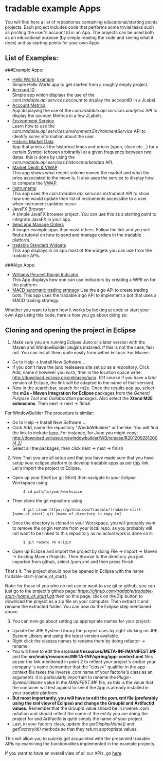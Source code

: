 tradable example Apps
========

You will find here a list of repositories containing educational/starting points projects. Each project includes code that performs some trivial tasks such as printing the user's account Id in an App.
The projects can be used both as an educational purpose (by simply reading the code and seeing what it does) and as starting points for your own Apps. 


List of Examples:
--------------------------

###Example Apps:
   
  * [Hello World Example](https://github.com/tradable/tradable-start-HelloWorld)  
  Simple Hello World app to get started from a roughly empty project.
  * [Account ID](https://github.com/tradable/tradable-start-accountID)  
  Simple app which displays the use of the *com.tradable.api.services.account* to display the
  accountID in a JLabel.
  * [Account Metrics](https://github.com/tradable/tradable-start-useAccountMetrics)  
  App displaying the use of the *com.tradable.api.services.analytics* API to
  display the account Metrics in a few JLabels.
  * [Environment Service](https://github.com/tradable/tradable-start-useEnvironmentService)  
  Learn how to use the *com.tradable.api.services.environment.EnvironmentService* API to
  identify some information about the user.
  * [Historic Market Data](https://github.com/tradable/tradable-start-useHistoricMarketData)  
  App that prints all the historical times and prices (open, close etc...) for a certain
  Symbol (chosen arbitrarily) at a given frequency between two dates. this is done by using
  the *com.tradable.api.services.historicmarketdata* API.
  * [Market Depth & VWAP](https://github.com/tradable/tradable-start-useMarketDepth)  
  This app shows what recent volume moved the market and what the price associated to the move
  is. It also uses the service to display how to compute the [VWAP](http://en.wikipedia.org/wiki/Volume-weighted_average_price).
  * [Instruments](https://github.com/tradable/tradable-start-useInstruments)  
  This app uses the *com.tradable.api.services.instrument* API to show how one would update
  their list of instruments accessible to a user when instrument updates occur.
  * [JavaFX Browser](https://github.com/tradable/tradable-start-JavaFXBrowser)  
  A simple JavaFX browser project. You can use this as a starting point to integrate JavaFX in
  your app.
  * [Send and Manage Orders](https://github.com/tradable/tradable-start-np)  
  A longer example apps than most others. Follow the link and you will find a tutorial on how
  to send and manage orders in the tradable platform.
  * [tradable Standard Widgets](https://github.com/tradable/tradable-start-useWidgets)  
  This app displays in an app most of the widgets you can use from the tradable APIs.

###Algo Apps:
  
  * [Williams Percent Range Indicator](https://github.com/tradable/tradable-algo-start-wprIndicator)  
  This App displays how one can use indicators by creating a WPR on for the platform.
  * [MACD automatic trading strategy](https://github.com/tradable/tradable-algo-start-macd)
  Use the algo API to create trading bots. This app uses the tradable algo API to implement a
  bot that uses a MACD trading strategy.


Whether you want to learn how it works by looking at code or start your own App using this code, here is how you go about doing so:

Cloning and opening the project in Eclipse
-------------------------------------------------------

1. Make sure you are running Eclipse Juno or a later version with the Maven and WindowBuilder plugins installed. If this is not the case, fear not. You can install them quite easily form within Eclipse. For Maven: 
  * Go to Help -> Install New Software...
  * If you don't have the juno realeases site set up as a repository. Click Add, name it however you wish, then in the location space write: http://download.eclipse.org/releases/juno. (Of course if you have a later version of Eclipse, the link will be adapted to the name of that version)
  * Now in the search bar, search for m2e. Once the results pop up, select the **m2e - Maven Integration for Eclipse** packages from the *General Purpose Tool* and *Collaboration* packages. Also select the **Xtend M2E extensions**. Then next -> next -> finish

 For WindowBuilder The procedure is similar:
  * Go to Help -> Install New Software...
  * Click Add, name the repository "WindoWBuilder" or the like. You will find the link to include [here](http://www.eclipse.org/windowbuilder/download.php). For instance, for Juno you might copy: http://download.eclipse.org/windowbuilder/WB/release/R201209281200/4.2/
  * Select all the packages, then click next -> next -> finish   
  

2. Now That you are all setup and that you have made sure that you have setup your eclipse platform to develop tradable apps as per [this](http://apps.tradable.com/files/tradable%20for%20dummies%20Java%20App%20Guide.pdf) link. Let's import the project to Eclipse.
 * Open up your Shell (or git Shell) then navigate to your Eclipse Workspace using:   

            $ cd path/to/your/worksapce
 * Then clone the git repository using:

            $ git clone https://github.com/tradable/tradable-start-[name_of_start].git [name_of_directory_to_copy_to]
 * Once the directory is cloned in your Worskpace, you will probably want to remove the origin remote from your local repo, as you probably will not want to be linked to this repository as no actual work is done on it:

            $ git remote rm origin
 * Open up Eclipse and import the project by doing File -> Import -> Maven -> Existing Maven Projects. Then Browse to the directory you just imported from github, select /pom.xml and then press Finish.

 That's it. The project should now be opened in Eclipse with the name tradable-start-[name_of_start].

Note: for those of you who do not use or want to use git or github, you can just go to the project's github page: *https://github.com/tradable/tradable-start-[name_of_start].git* then on this page, click on the Zip button to download the project as a zip file on your computer. Then extract it and rename the extracted folder. You can now do the Eclipse step mentioned above.

3. You can now go about setting up appropriate names for your project: 
 * Update the JRE System Library the project uses by right-clicking on JRE System Library and using the latest version available. 
 * Right click the classes names to rename them by doing refactor -> rename.
 * You will have to edit the **src/main/resources/META-INF/MANIFEST.MF** and the **src/main/resources/META-INF/spring/app-context.xml** files as per the link mentioned in point 2 to reflect your project's and/or your company 's name (remember that the "*class=*" qualifier in the app-context file takes the inverse .com name of your factorie's class as an argument). It is particularly important to rename the *Plugin-SymbolicName* value in the *MANIFEST.MF* file, as this is the value that the container will test against to see if the App is already installed in your tradable platform.
 * **But most importantly, you will have to edit the *pom.xml* file (preferably using the xml view of Eclipse) and change the GroupId and ArtifactId values.** Remember that the GroupId value should be in inverse .com notation and should reflect the name of the entity you are doing the project for and ArtifactId is quite simply the name of your project.  
 * Last, in your factory class, update the *getDisplayName()* and *getFactoryId()* methods so that they return appropriate values.

This will allow you to quickly get acquainted with the presented tradable APIs by examining the functionalities implemented in the example projects. 

If you want to have an overall view of all our APIs, go [here](https://developer.tradable.com/dms/dev/apidocs/latest/reference/packages.html).

